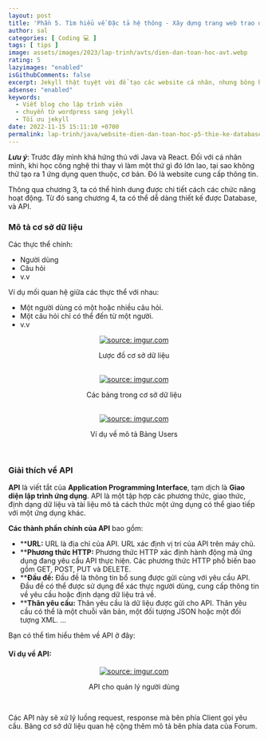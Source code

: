 ```yaml
---
layout: post
title: 'Phần 5. Tìm hiểu về Đặc tả hệ thông - Xây dựng trang web trao đổi thông tin toán học (Java Spring Boot + React JS).'
author: sal
categories: [ Coding 💻 ]
tags: [ tips ]
image: assets/images/2023/lap-trinh/avts/dien-dan-toan-hoc-avt.webp
rating: 5
lazyimages: "enabled"
isGithubComments: false
excerpt: Jekyll thật tuyệt vời để tạo các website cá nhân, nhưng bông hồng nào mà chả có gai!. Bài viết này mình muốn hướng đến các bạn đã có hiểu biết về phát triển web. Các bạn beginer hay các bạn có nhu cầu làm một blog cá nhân có thể tham khảo để hiểu rõ ưu nhược điểm của Wordpress cũng như Jekyll
adsense: "enabled"
keywords:
  - Viết blog cho lập trình viên
  - chuyển từ wordpress sang jekyll
  - Tối ưu jekyll
date: 2022-11-15 15:11:10 +0700
permalink: lap-trinh/java/website-dien-dan-toan-hoc-p5-thie-ke-database-api
---
```


**_Lưu ý_**: Trước đây mình khá hứng thú với Java và React. Đối với cá nhân mình, khi học công nghệ thì thay vì làm một thứ gì đó lớn lao, tại sao không thử tạo ra 1 ứng dụng quen thuộc, cơ bản. Đó là website cung cấp thông tin.

Thông qua chương 3, ta có thể hình dung được chi tiết cách các
chức năng hoạt động. Từ đó sang chương 4, ta có thể dễ dàng thiết kế được Database,
và API.

### Mô tả cơ sở dữ liệu

Các thực thể chính:
* Người dùng
* Câu hỏi
* v.v

Ví dụ mối quan hệ giữa các thực thể với nhau:
* Một người dùng có một hoặc nhiều câu hỏi.
* Một câu hỏi chỉ có thể đến từ một người.
* v.v

<div class="content" style="text-align:center; ">
<a href="https://imgur.com/QENBQeX"><img src="https://i.imgur.com/QENBQeX.png" title="source: imgur.com" /></a><p>Lược đồ cơ sở dữ liệu</p><br>
<a href="https://imgur.com/3iYAUMK"><img src="https://i.imgur.com/3iYAUMK.png" title="source: imgur.com" /></a><p>Các bảng trong cơ sở dữ liệu</p><br><a href="https://imgur.com/eV7X4DC"><img src="https://i.imgur.com/eV7X4DC.png" title="source: imgur.com" /></a><p>Ví dụ về mô tả Bảng Users</p><br>
</div>

### Giải thích về API

 **API** là viết tắt của **Application Programming Interface**, tạm dịch là **Giao diện lập trình ứng dụng**. API là một tập hợp các phương thức, giao thức, định dạng dữ liệu và tài liệu mô tả cách thức một ứng dụng có thể giao tiếp với một ứng dụng khác.

**Các thành phần chính của API** bao gồm:

*   \*\***URL:** URL là địa chỉ của API. URL xác định vị trí của API trên máy chủ.
*   \*\***Phương thức HTTP:** Phương thức HTTP xác định hành động mà ứng dụng đang yêu cầu API thực hiện. Các phương thức HTTP phổ biến bao gồm GET, POST, PUT và DELETE.
*   \*\***Đầu đề:** Đầu đề là thông tin bổ sung được gửi cùng với yêu cầu API. Đầu đề có thể được sử dụng để xác thực người dùng, cung cấp thông tin về yêu cầu hoặc định dạng dữ liệu trả về.
*   \*\***Thân yêu cầu:** Thân yêu cầu là dữ liệu được gửi cho API. Thân yêu cầu có thể là một chuỗi văn bản, một đối tượng JSON hoặc một đối tượng XML.
...

Bạn có thể tìm hiểu thêm về API ở đây:


#### Ví dụ về API:

<div class="content" style="text-align:center; ">
<a href="https://imgur.com/zhv9YYE"><img src="https://i.imgur.com/zhv9YYE.png" title="source: imgur.com" /></a><p>API cho quản lý người dùng</p><br>
</div>

Các API này sẽ xử lý luồng request, response mà bên phía Client
gọi yêu cầu. Bảng cơ sở dữ liệu quan hệ cộng thêm mô tả bên phía data của Forum.
